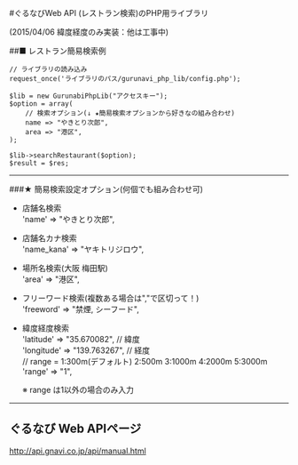 #ぐるなびWeb API (レストラン検索)のPHP用ライブラリ

(2015/04/06 緯度経度のみ実装：他は工事中)

##■ レストラン簡易検索例  
    
    // ライブラリの読み込み  
    request_once('ライブラリのパス/gurunavi_php_lib/config.php');  
    
    $lib = new GurunabiPhpLib("アクセスキー");  
    $option = array(  
        // 検索オプション(↓ ★簡易検索オプションから好きなの組み合わせ)  
        name => "やきとり次郎",  
        area => "港区",  
    );  
    
    $lib->searchRestaurant($option);  
    $result = $res;  


-----------------------------------------------------------

###★ 簡易検索設定オプション(何個でも組み合わせ可)
 - 店舗名検索  
    'name' => "やきとり次郎",

 - 店舗名カナ検索  
    'name_kana' => "ヤキトリジロウ",

 - 場所名検索(大阪 梅田駅)  
    'area' => "港区",

 - フリーワード検索(複数ある場合は","で区切って！)  
    'freeword' => "禁煙, シーフード",

 - 緯度経度検索  
    'latitude'  => "35.670082",  // 緯度  
    'longitude' => "139.763267", // 経度  
    // range = 1:300m(デフォルト) 2:500m  3:1000m  4:2000m  5:3000m  
    'range'     => "1",

    ※ range は1以外の場合のみ入力

-----------------------------------------------------------

## ぐるなび Web APIページ
<http://api.gnavi.co.jp/api/manual.html>
